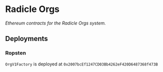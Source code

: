# Radicle Orgs

*Ethereum contracts for the Radicle Orgs system.*

## Deployments

### Ropsten

`OrgV1Factory` is deployed at `0x2007bcEf1247CD03Bb4262eF420D6487368f473B`
